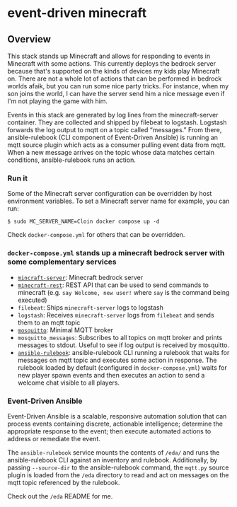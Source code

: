 # event-driven minecraft

## Overview 

This stack stands up Minecraft and allows for responding to events in Minecraft with some actions. This currently deploys the bedrock server because that's supported on the kinds of devices my kids play Minecraft on. There are not a whole lot of actions that can be performed in bedrock worlds afaik, but you can run some nice party tricks. For instance, when my son joins the world, I can have the server send him a nice message even if I'm not playing the game with him.

Events in this stack are generated by log lines from the minecraft-server container. They are collected and shipped by filebeat to logstash. Logstash forwards the log output to mqtt on a topic called “messages.” From there, ansible-rulebook (CLI component of Event-Driven Ansible) is running an mqtt source plugin which acts as a consumer pulling event data from mqtt. When a new message arrives on the topic whose data matches certain conditions, ansible-rulebook runs an action. 

### Run it

Some of the Minecraft server configuration can be overridden by host environment variables. To set a Minecraft server name for example, you can run:
```
$ sudo MC_SERVER_NAME=Cloin docker compose up -d
```
Check `docker-compose.yml` for others that can be overridden.

### `docker-compose.yml` stands up a minecraft bedrock server with some complementary services
  - [`mincraft-server`](https://github.com/itzg/docker-minecraft-bedrock-server): Minecraft bedrock server 
  - [`minecraft-rest`](https://github.com/macchie/minecraft-bedrock-server-bridge): REST API that can be used to send commands to minecraft (e.g. `say Welcome, new user!` where `say` is the command being executed)
  - `filebeat`: Ships `minecraft-server` logs to logstash
  - `logstash`: Receives `minecraft-server` logs from `filebeat` and sends them to an mqtt topic
  - [`mosquitto`](https://github.com/eclipse/mosquitto): Minimal MQTT broker 
  - `mosquitto_messages`: Subscribes to all topics on mqtt broker and prints messages to stdout. Useful to see if log output is received by mosquitto.
  - [`ansible-rulebook`](https://github.com/ansible/ansible-rulebook): ansible-rulebook CLI running a rulebook that waits for messages on mqtt topic and executes some action in response. The rulebook loaded by default (configured in `docker-compose.yml`) waits for new player spawn events and then executes an action to send a welcome chat visible to all players.
  
### Event-Driven Ansible

Event-Driven Ansible is a scalable, responsive automation solution that can process events containing discrete, actionable intelligence; determine the appropriate response to the event; then execute automated actions to address or remediate the event.

The `ansible-rulebook` service mounts the contents of `/eda/` and runs the ansible-rulebook CLI against an inventory and rulebook. Additionally, by passing `--source-dir` to the ansible-rulebook command, the `mqtt.py` source plugin is loaded from the `/eda` directory to read and act on messages on the mqtt topic referenced by the rulebook.

Check out the `/eda` README for me.
